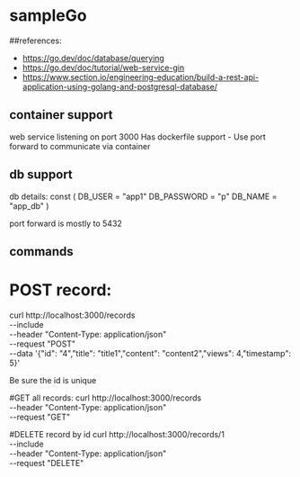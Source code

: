 # sampleGo  

##references:
- https://go.dev/doc/database/querying
- https://go.dev/doc/tutorial/web-service-gin
- https://www.section.io/engineering-education/build-a-rest-api-application-using-golang-and-postgresql-database/

## container support
web service listening on port 3000
Has dockerfile support - Use port forward to communicate via container

## db support
db details:
const (
DB_USER     = "app1"
DB_PASSWORD = "p"
DB_NAME     = "app_db"
)

port forward is mostly to 5432


## commands
# POST record:
curl http://localhost:3000/records \
--include \
--header "Content-Type: application/json" \
--request "POST" \
--data '{"id": "4","title": "title1","content": "content2","views": 4,"timestamp": 5}'

Be sure the id is unique

#GET all records: 
curl http://localhost:3000/records \
--header "Content-Type: application/json" \
--request "GET"

#DELETE record by id
curl http://localhost:3000/records/1 \
--include \
--header "Content-Type: application/json" \
--request "DELETE" 
